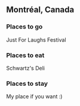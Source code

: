 ## Montréal, Canada

### Places to go
Just For Laughs Festival

### Places to eat
Schwartz's Deli

### Places to stay
My place if you want :)
